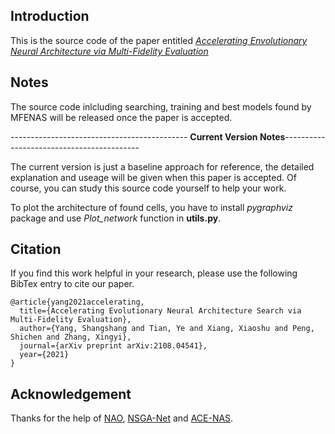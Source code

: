 ## Introduction
This is the source code of the paper entitled [*Accelerating Envolutionary Neural Architecture via Multi-Fidelity Evaluation*](https://arxiv.org/abs/2108.04541)

## Notes
The source code inlcluding searching, training and best models found by MFENAS will be released once the paper is accepted.

-------------------------------------------- **Current Version Notes**------------------------------------------

The current version is just a baseline approach for reference, the detailed explanation and useage will be given when this paper is accepted.
Of course, you can study this source code yourself to help your work.

To plot the architecture of found cells, you have to install *pygraphviz* package and use *Plot_network* function in **utils.py**. 


## Citation
If you find this work helpful in your research, please use the following BibTex entry to cite our paper.
```
@article{yang2021accelerating,
  title={Accelerating Evolutionary Neural Architecture Search via Multi-Fidelity Evaluation},
  author={Yang, Shangshang and Tian, Ye and Xiang, Xiaoshu and Peng, Shichen and Zhang, Xingyi},
  journal={arXiv preprint arXiv:2108.04541},
  year={2021}
}
```

## Acknowledgement
Thanks for the help of [NAO](https://github.com/renqianluo/NAO_pytorch/tree/master/NAO_V2), [NSGA-Net](https://github.com/ianwhale/nsga-net) and [ACE-NAS](https://github.com/anonymone/ACE-NAS).

